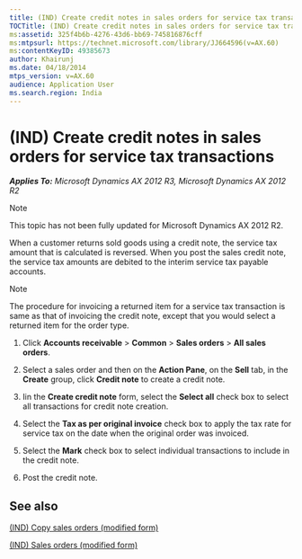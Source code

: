 ```yaml
---
title: (IND) Create credit notes in sales orders for service tax transactions
TOCTitle: (IND) Create credit notes in sales orders for service tax transactions
ms:assetid: 325f4b6b-4276-43d6-bb69-745816876cff
ms:mtpsurl: https://technet.microsoft.com/library/JJ664596(v=AX.60)
ms:contentKeyID: 49385673
author: Khairunj
ms.date: 04/18/2014
mtps_version: v=AX.60
audience: Application User
ms.search.region: India
---
```


# (IND) Create credit notes in sales orders for service tax transactions 


_**Applies To:** Microsoft Dynamics AX 2012 R3, Microsoft Dynamics AX 2012 R2_


> [!NOTE]
> <P>This topic has not been fully updated for Microsoft Dynamics AX 2012 R2.</P>



When a customer returns sold goods using a credit note, the service tax amount that is calculated is reversed. When you post the sales credit note, the service tax amounts are debited to the interim service tax payable accounts.


> [!NOTE]
> <P>The procedure for invoicing a returned item for a service tax transaction is same as that of invoicing the credit note, except that you would select a returned item for the order type.</P>



1.  Click **Accounts receivable** \> **Common** \> **Sales orders** \> **All sales orders**.

2.  Select a sales order and then on the **Action Pane**, on the **Sell** tab, in the **Create** group, click **Credit note** to create a credit note.

3.  Iin the **Create credit note** form, select the **Select all** check box to select all transactions for credit note creation.

4.  Select the **Tax as per original invoice** check box to apply the tax rate for service tax on the date when the original order was invoiced.

5.  Select the **Mark** check box to select individual transactions to include in the credit note.

6.  Post the credit note.

## See also

[(IND) Copy sales orders (modified form)](https://technet.microsoft.com/library/jj664849\(v=ax.60\))

[(IND) Sales orders (modified form)](https://technet.microsoft.com/library/jj677998\(v=ax.60\))

  


